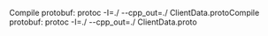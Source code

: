 Compile protobuf: protoc -I=./ --cpp_out=./ ClientData.protoCompile protobuf: protoc -I=./ --cpp_out=./ ClientData.proto
